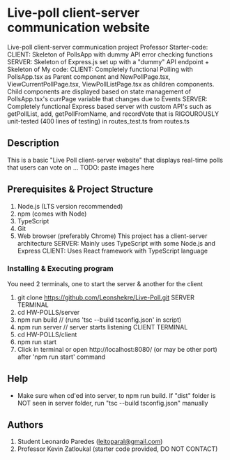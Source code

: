 # Live-poll client-server communication website
Live-poll client-server communication project
   Professor Starter-code: 
      CLIENT: Skeleton of PollsApp with dummy API error checking functions
      SERVER: Skeleton of Express.js set up with a "dummy" API endpoint + Skeleton of 
   My code: 
      CLIENT: Completely functional Polling with PollsApp.tsx as Parent component and NewPollPage.tsx, ViewCurrentPollPage.tsx, ViewPollListPage.tsx as children components. 
         Child components are displayed based on state management of PollsApp.tsx's currPage variable that changes due to Events
      SERVER: Completely functional Express based server with custom API's such as getPollList, add, getPollFromName, and recordVote that is RIGOUROUSLY unit-tested 
         (400 lines of testing) in routes_test.ts from routes.ts
      
## Description
This is a basic "Live Poll client-server website" that displays real-time polls that users can vote on
... TODO: paste images here

## Prerequisites & Project Structure
1. Node.js (LTS version recommended)
2. npm (comes with Node)
3. TypeScript
4. Git
5. Web browser (preferably Chrome)
This project has a client-server architecture
SERVER: Mainly uses TypeScript with some Node.js and Express
CLIENT: Uses React framework with TypeScript language

### Installing & Executing program
You need 2 terminals, one to start the server & another for the client
1. git clone https://github.com/Leonshekre/Live-Poll.git
SERVER TERMINAL
1. cd HW-POLLS/server
2. npm run build  // (runs 'tsc --build tsconfig.json' in script)
3. npm run server  // server starts listening
CLIENT TERMINAL
1. cd HW-POLLS/client
2. npm run start
3. Click in terminal or open http://localhost:8080/ (or may be other port) after 'npm run start' command

## Help
- Make sure when cd'ed into server, to npm run build. If "dist" folder is NOT seen in server folder, run "tsc --build tsconfig.json" manually

## Authors
1. Student Leonardo Paredes (leitoparal@gmail.com)
2. Professor Kevin Zatloukal (starter code provided, DO NOT CONTACT)

